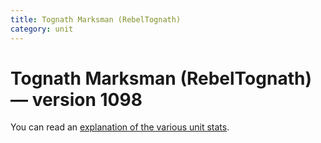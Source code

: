 ```yaml
---
title: Tognath Marksman (RebelTognath)
category: unit
---
```


# Tognath Marksman (RebelTognath) — version 1098

You can read an [explanation  of the various unit stats](unitexplained.md).

